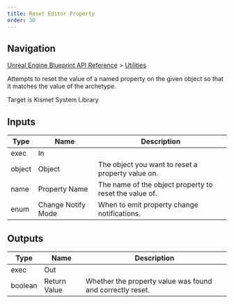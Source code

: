 ```yaml
---
title: Reset Editor Property
order: 30
---
```

## Navigation

[Unreal Engine Blueprint API Reference](https://dev.epicgames.com/documentation/en-us/unreal-engine/BlueprintAPI) > [Utilities](https://dev.epicgames.com/documentation/en-us/unreal-engine/BlueprintAPI/Utilities)

Attempts to reset the value of a named property on the given object so that it matches the value of the archetype.

Target is Kismet System Library

## Inputs

| Type | Name | Description |
| --- | --- | --- |
| exec | In |  |
| object | Object | The object you want to reset a property value on. |
| name | Property Name | The name of the object property to reset the value of. |
| enum | Change Notify Mode | When to emit property change notifications. |

## Outputs

| Type | Name | Description |
| --- | --- | --- |
| exec | Out |  |
| boolean | Return Value | Whether the property value was found and correctly reset. |
